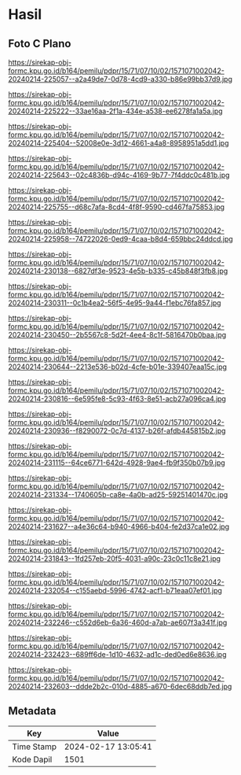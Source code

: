 # Hasil

## Foto C Plano

https://sirekap-obj-formc.kpu.go.id/b164/pemilu/pdpr/15/71/07/10/02/1571071002042-20240214-225057--a2a49de7-0d78-4cd9-a330-b86e99bb37d9.jpg

https://sirekap-obj-formc.kpu.go.id/b164/pemilu/pdpr/15/71/07/10/02/1571071002042-20240214-225222--33ae16aa-2f1a-434e-a538-ee6278fa1a5a.jpg

https://sirekap-obj-formc.kpu.go.id/b164/pemilu/pdpr/15/71/07/10/02/1571071002042-20240214-225404--52008e0e-3d12-4661-a4a8-8958951a5dd1.jpg

https://sirekap-obj-formc.kpu.go.id/b164/pemilu/pdpr/15/71/07/10/02/1571071002042-20240214-225643--02c4836b-d94c-4169-9b77-7f4ddc0c481b.jpg

https://sirekap-obj-formc.kpu.go.id/b164/pemilu/pdpr/15/71/07/10/02/1571071002042-20240214-225755--d68c7afa-8cd4-4f8f-9590-cd467fa75853.jpg

https://sirekap-obj-formc.kpu.go.id/b164/pemilu/pdpr/15/71/07/10/02/1571071002042-20240214-225958--74722026-0ed9-4caa-b8d4-659bbc24ddcd.jpg

https://sirekap-obj-formc.kpu.go.id/b164/pemilu/pdpr/15/71/07/10/02/1571071002042-20240214-230138--6827df3e-9523-4e5b-b335-c45b848f3fb8.jpg

https://sirekap-obj-formc.kpu.go.id/b164/pemilu/pdpr/15/71/07/10/02/1571071002042-20240214-230311--0c1b4ea2-56f5-4e95-9a44-f1ebc76fa857.jpg

https://sirekap-obj-formc.kpu.go.id/b164/pemilu/pdpr/15/71/07/10/02/1571071002042-20240214-230450--2b5567c8-5d2f-4ee4-8c1f-5816470b0baa.jpg

https://sirekap-obj-formc.kpu.go.id/b164/pemilu/pdpr/15/71/07/10/02/1571071002042-20240214-230644--2213e536-b02d-4cfe-b01e-339407eaa15c.jpg

https://sirekap-obj-formc.kpu.go.id/b164/pemilu/pdpr/15/71/07/10/02/1571071002042-20240214-230816--6e595fe8-5c93-4f63-8e51-acb27a096ca4.jpg

https://sirekap-obj-formc.kpu.go.id/b164/pemilu/pdpr/15/71/07/10/02/1571071002042-20240214-230936--f8290072-0c7d-4137-b26f-afdb445815b2.jpg

https://sirekap-obj-formc.kpu.go.id/b164/pemilu/pdpr/15/71/07/10/02/1571071002042-20240214-231115--64ce6771-642d-4928-9ae4-fb9f350b07b9.jpg

https://sirekap-obj-formc.kpu.go.id/b164/pemilu/pdpr/15/71/07/10/02/1571071002042-20240214-231334--1740605b-ca8e-4a0b-ad25-59251401470c.jpg

https://sirekap-obj-formc.kpu.go.id/b164/pemilu/pdpr/15/71/07/10/02/1571071002042-20240214-231627--a4e36c64-b940-4966-b404-fe2d37ca1e02.jpg

https://sirekap-obj-formc.kpu.go.id/b164/pemilu/pdpr/15/71/07/10/02/1571071002042-20240214-231843--1fd257eb-20f5-4031-a90c-23c0c11c8e21.jpg

https://sirekap-obj-formc.kpu.go.id/b164/pemilu/pdpr/15/71/07/10/02/1571071002042-20240214-232054--c155aebd-5996-4742-acf1-b71eaa07ef01.jpg

https://sirekap-obj-formc.kpu.go.id/b164/pemilu/pdpr/15/71/07/10/02/1571071002042-20240214-232246--c552d6eb-6a36-460d-a7ab-ae607f3a341f.jpg

https://sirekap-obj-formc.kpu.go.id/b164/pemilu/pdpr/15/71/07/10/02/1571071002042-20240214-232423--689ff6de-1d10-4632-ad1c-ded0ed6e8636.jpg

https://sirekap-obj-formc.kpu.go.id/b164/pemilu/pdpr/15/71/07/10/02/1571071002042-20240214-232603--ddde2b2c-010d-4885-a670-6dec68ddb7ed.jpg


## Metadata

| Key        | Value               |
| ---------- | ------------------- |
| Time Stamp | 2024-02-17 13:05:41 |
| Kode Dapil | 1501                |



